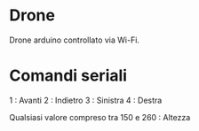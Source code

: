 # Drone
Drone arduino controllato via Wi-Fi.

# Comandi seriali

1 : Avanti
2 : Indietro
3 : Sinistra
4 : Destra

Qualsiasi valore compreso tra 150 e 260 : Altezza